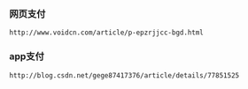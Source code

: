 ### 网页支付

```
http://www.voidcn.com/article/p-epzrjjcc-bgd.html
```

### app支付

```
http://blog.csdn.net/gege87417376/article/details/77851525
```